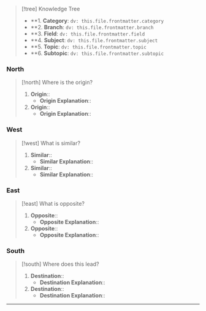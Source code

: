 > [!tree] Knowledge Tree
>
> - **1. **Category**: `dv: this.file.frontmatter.category`
> - **2. **Branch**: `dv: this.file.frontmatter.branch`
> - **3. **Field**: `dv: this.file.frontmatter.field`
> - **4. **Subject**: `dv: this.file.frontmatter.subject`
> - **5. **Topic**: `dv: this.file.frontmatter.topic`
> - **6. **Subtopic**: `dv: this.file.frontmatter.subtopic`

### North

> [!north] Where is the origin?
>
> 1. **Origin**::
>     - **Origin Explanation**::
> 2. **Origin**::
>     - **Origin Explanation**::

### West

> [!west] What is similar?
>
> 1. **Similar**::
>     - **Similar Explanation**::
> 2. **Similar**::
>     - **Similar Explanation**::

### East

> [!east] What is opposite?
>
> 1. **Opposite**::
>     - **Opposite Explanation**::
> 2. **Opposite**::
>     - **Opposite Explanation**::

### South

> [!south] Where does this lead?
>
> 1. **Destination**::
>     - **Destination Explanation**::
> 2. **Destination**::
>     - **Destination Explanation**::

---
